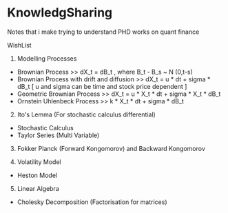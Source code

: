 # KnowledgSharing
Notes that i make trying to understand PHD works on quant finance

WishList

1. Modelling Processes
- Brownian Process >> dX_t = dB_t , where B_t - B_s ~ N (0,t-s) 
- Brownian Process with drift and diffusion >> dX_t = u * dt + sigma * dB_t   [ u and sigma can be time and stock price dependent ] 
- Geometric Brownian Process >> dX_t = u * X_t * dt + sigma * X_t * dB_t
- Ornstein Uhlenbeck Process >> k * X_t * dt + sigma * dB_t

2. Ito's Lemma (For stochastic calculus differential)
- Stochastic Calculus
- Taylor Series (Multi Variable)

3. Fokker Planck (Forward Kongomorov) and Backward Kongomorov


4. Volatility Model 
- Heston Model 


5. Linear Algebra 
- Cholesky Decomposition (Factorisation for matrices)
